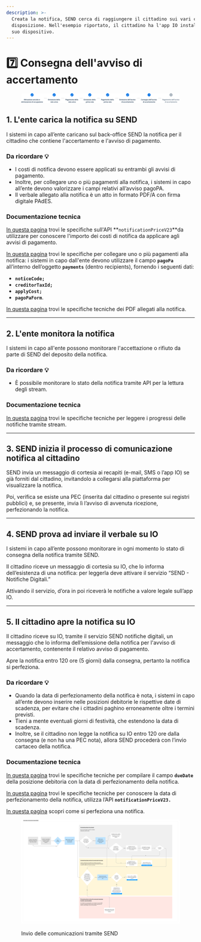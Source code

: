 ```yaml
---
description: >-
  Creata la notifica, SEND cerca di raggiungere il cittadino sui vari canali a
  disposizione. Nell'esempio riportato, il cittadino ha l'app IO installata sul
  suo dispositivo.
---
```


# 7️⃣ Consegna dell'avviso di accertamento

<figure><img src=".gitbook/assets/tari-step7.png" alt=""><figcaption></figcaption></figure>

## 1. L'ente carica la notifica su SEND

I sistemi in capo all’ente caricano sul back-office SEND la notifica per il cittadino che contiene l'accertamento e l'avviso di pagamento.&#x20;

### Da ricordare 💡&#x20;

* I costi di notifica devono essere applicati su entrambi gli avvisi di pagamento.
* Inoltre, per collegare uno o più pagamenti alla notifica, i sistemi in capo all’ente devono valorizzare i campi relativi all’avviso pagoPA.
* Il verbale allegato alla notifica è un atto in formato PDF/A con firma digitale PAdES.&#x20;

### Documentazione tecnica&#x20;

[In questa pagina](https://developer.pagopa.it/send/api#/send/api/operations/retrieveNotificationPriceV23) trovi le specifiche sull'API **`notificationPriceV23`**da utilizzare per conoscere l'importo dei costi di notifica da applicare agli avvisi di pagamento.&#x20;

[In questa pagina](https://developer.pagopa.it/send/api#/send/api/operations/sendNewNotificationV23) trovi le specifiche per collegare uno o più pagamenti alla notifica: i sistemi in capo dall'ente devono utilizzare il campo **`pagoPa`** all’interno dell’oggetto **`payments`** (dentro recipients), fornendo i seguenti dati:&#x20;

* **`noticeCode;`**&#x20;
* **`creditorTaxId;`**&#x20;
* **`applyCost;`**&#x20;
* **`pagoPaForm`**.

[In questa pagina](https://docs.pagopa.it/manuale-operativo/piattaforma-notifiche-digitali-manuale-operativo/il-processo-di-notificazione/specifiche-tecniche-dei-pdf-allegati-alla-notifica) trovi le specifiche tecniche dei PDF allegati alla notifica.

***

## 2. L'ente monitora la notifica

I sistemi in capo all'ente possono monitorare l'accettazione o rifiuto da parte di SEND del deposito della notifica.

### Da ricordare 💡&#x20;

* È possibile monitorare lo stato della notifica tramite API per la lettura degli stream.

### Documentazione tecnica&#x20;

[In questa pagina](https://developer.pagopa.it/send/api#/send/api/operations/consumeEventStream) trovi le specifiche tecniche per leggere i progressi delle notifiche tramite stream.

***

## 3. SEND inizia il processo di comunicazione notifica al cittadino

SEND invia un messaggio di cortesia ai recapiti (e-mail, SMS o l’app IO) se già forniti dal cittadino, invitandolo a collegarsi alla piattaforma per visualizzare la notifica.

Poi, verifica se esiste una PEC (inserita dal cittadino o presente sui registri pubblici) e, se presente, invia lì l’avviso di avvenuta ricezione, perfezionando la notifica.

***

## 4. SEND prova ad inviare il verbale su IO&#x20;

I sistemi in capo all’ente possono monitorare in ogni momento lo stato di consegna della notifica tramite SEND.

Il cittadino riceve un messaggio di cortesia su IO, che lo informa dell’esistenza di una notifica: per leggerla deve attivare il servizio “SEND - Notifiche Digitali.”

Attivando il servizio, d’ora in poi riceverà le notifiche a valore legale sull’app IO.

***

## 5. Il cittadino apre la notifica su IO

Il cittadino riceve su IO, tramite il servizio SEND notifiche digitali, un messaggio che lo informa dell’emissione della notifica per l'avviso di accertamento, contenente il relativo avviso di pagamento.

Apre la notifica entro 120 ore (5 giorni) dalla consegna, pertanto la notifica si perfeziona.

### Da ricordare 💡&#x20;

* Quando la data di perfezionamento della notifica è nota, i sistemi in capo all’ente devono inserire nelle posizioni debitorie le rispettive date di scadenza, per evitare che i cittadini paghino erroneamente oltre i termini previsti.
* Tieni a mente eventuali giorni di festività, che estendono la data di scadenza.
* Inoltre, se il cittadino non legge la notifica su IO entro 120 ore dalla consegna (e non ha una PEC nota), allora SEND procederà con l’invio cartaceo della notifica.

### Documentazione tecnica&#x20;

[In questa pagina](https://docs.pagopa.it/sanp/appendici/primitive#pagetpayment-1) trovi le specifiche tecniche per compilare il campo **`dueDate`** della posizione debitoria con la data di perfezionamento della notifica.

[In questa pagina](https://developer.pagopa.it/send/api#/send/api/operations/retrieveNotificationPriceV23) trovi le specifiche tecniche per conoscere la data di perfezionamento della notifica, utilizza l’API **`notificationPriceV23.`**&#x20;

[In questa pagina](https://notifichedigitali.pagopa.it/perfezionamento) scopri come si perfeziona una notifica.

<figure><img src=".gitbook/assets/image (8).png" alt="Un diagramma che rappresenta il flusso di consegna notifica tramite SEND"><figcaption><p>Invio delle comunicazioni tramite SEND</p></figcaption></figure>
